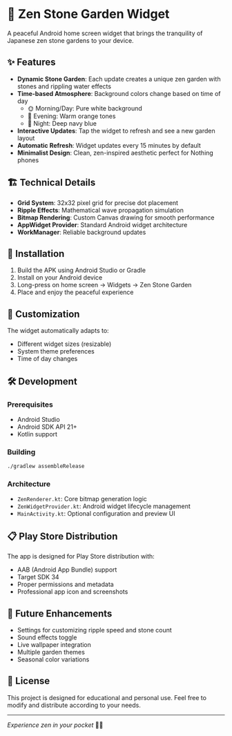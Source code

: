 # 🌿 Zen Stone Garden Widget

A peaceful Android home screen widget that brings the tranquility of Japanese zen stone gardens to your device.

## ✨ Features

- **Dynamic Stone Garden**: Each update creates a unique zen garden with stones and rippling water effects
- **Time-based Atmosphere**: Background colors change based on time of day
  - 🌞 Morning/Day: Pure white background
  - 🌇 Evening: Warm orange tones
  - 🌙 Night: Deep navy blue
- **Interactive Updates**: Tap the widget to refresh and see a new garden layout
- **Automatic Refresh**: Widget updates every 15 minutes by default
- **Minimalist Design**: Clean, zen-inspired aesthetic perfect for Nothing phones

## 🏗️ Technical Details

- **Grid System**: 32x32 pixel grid for precise dot placement
- **Ripple Effects**: Mathematical wave propagation simulation
- **Bitmap Rendering**: Custom Canvas drawing for smooth performance
- **AppWidget Provider**: Standard Android widget architecture
- **WorkManager**: Reliable background updates

## 📱 Installation

1. Build the APK using Android Studio or Gradle
2. Install on your Android device
3. Long-press on home screen → Widgets → Zen Stone Garden
4. Place and enjoy the peaceful experience

## 🎨 Customization

The widget automatically adapts to:
- Different widget sizes (resizable)
- System theme preferences
- Time of day changes

## 🛠️ Development

### Prerequisites
- Android Studio
- Android SDK API 21+
- Kotlin support

### Building
```bash
./gradlew assembleRelease
```

### Architecture
- `ZenRenderer.kt`: Core bitmap generation logic
- `ZenWidgetProvider.kt`: Android widget lifecycle management
- `MainActivity.kt`: Optional configuration and preview UI

## 📋 Play Store Distribution

The app is designed for Play Store distribution with:
- AAB (Android App Bundle) support
- Target SDK 34
- Proper permissions and metadata
- Professional app icon and screenshots

## 🔮 Future Enhancements

- Settings for customizing ripple speed and stone count
- Sound effects toggle
- Live wallpaper integration
- Multiple garden themes
- Seasonal color variations

## 📄 License

This project is designed for educational and personal use. Feel free to modify and distribute according to your needs.

---

*Experience zen in your pocket* 🧘‍♂️
